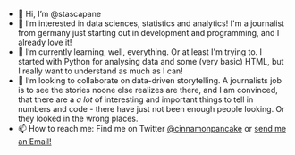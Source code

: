 - 👋 Hi, I’m @stascapane
- 👀 I’m interested in data sciences, statistics and analytics! I'm a journalist from germany just starting out in development and programming, and I already love it!
- 🌱 I’m currently learning, well, everything. Or at least I'm trying to. I started with Python for analysing data and some (very basic) HTML, but I really want to understand as much as I can! 
- 💞️ I’m looking to collaborate on data-driven storytelling. A journalists job is to see the stories noone else realizes are there, and I am convinced, that there are a <em>a lot</em> of interesting and important things to tell in numbers and code - there have just not been enough people looking. Or they looked in the wrong places.
- 📫 How to reach me: Find me on Twitter <a href="https://twitter.com/cinnamonpancake">@cinnamonpancake</a> or <a href="mailto:sara.pichireddu@kstamedien.de">send me an Email!</a>
